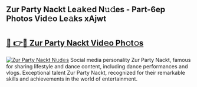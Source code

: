 ## Zur Party Nackt Le𝚊k𝚎d N𝚞𝚍es - Part-6ep Photos Vid𝚎o Le𝚊ks xAjwt

# <h2><a href="http://fb4uq3f.evod.top/?m=Zur+Party+Nackt">🔗 👉🔴 Zur Party Nackt Vid𝚎o Ph𝚘t𝚘s</a></h2>

[![Zur Party Nackt N𝚞d𝚎s](https://i.imgur.com/8V9OHl7.gif)](http://fb4uq3f.evod.top/?m=Zur+Party+Nackt)
Social media personality Zur Party Nackt, famous for sharing lifestyle and dance content, including dance performances and vlogs. Exceptional talent Zur Party Nackt, recognized for their remarkable skills and achievements in the world of entertainment. 
